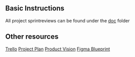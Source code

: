 ## Basic Instructions

All project sprintreviews can be found under the [doc](https://github.com/TheZink/OTP1/tree/main/doc) folder

## Other resources

[Trello](https://trello.com/b/5WAxql7T/product-backlog-board)
[Project Plan](https://docs.google.com/document/d/1O_g-zJz1wV71_avTI1PDZ-5DXeloIw9V7ZhQsQWpBLM/edit?tab=t.0)
[Product Vision](https://docs.google.com/document/d/1O3U6CPSf3AjObtddmFEt4F05RRHxHQHc2p4wla8N3JY/edit?tab=t.0)
[Figma Blueprint](https://www.figma.com/design/2FSC3hxvOkFGg2zG9coUL4/SchoolApp?node-id=0-1&p=f&t=2K1rck9SdNKwUYTN-0)
